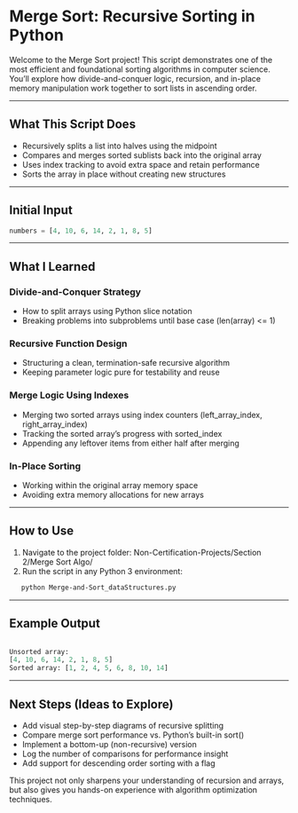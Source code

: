 # Merge Sort: Recursive Sorting in Python

Welcome to the Merge Sort project! This script demonstrates one of the most efficient and foundational sorting algorithms in computer science. You’ll explore how divide-and-conquer logic, recursion, and in-place memory manipulation work together to sort lists in ascending order.

---

## What This Script Does

- Recursively splits a list into halves using the midpoint  
- Compares and merges sorted sublists back into the original array  
- Uses index tracking to avoid extra space and retain performance  
- Sorts the array in place without creating new structures  

---

## Initial Input

```python
numbers = [4, 10, 6, 14, 2, 1, 8, 5]
```

---

## What I Learned

### Divide-and-Conquer Strategy
- How to split arrays using Python slice notation
- Breaking problems into subproblems until base case (len(array) <= 1)

### Recursive Function Design
- Structuring a clean, termination-safe recursive algorithm
- Keeping parameter logic pure for testability and reuse

### Merge Logic Using Indexes
- Merging two sorted arrays using index counters (left_array_index, right_array_index)
- Tracking the sorted array’s progress with sorted_index
- Appending any leftover items from either half after merging

### In-Place Sorting
- Working within the original array memory space
- Avoiding extra memory allocations for new arrays

---

## How to Use
1. Navigate to the project folder: Non-Certification-Projects/Section 2/Merge Sort Algo/
2. Run the script in any Python 3 environment:

```bash 
   python Merge-and-Sort_dataStructures.py
```

---

## Example Output
```python

Unsorted array:
[4, 10, 6, 14, 2, 1, 8, 5]
Sorted array: [1, 2, 4, 5, 6, 8, 10, 14]
```

---

## Next Steps (Ideas to Explore)
- Add visual step-by-step diagrams of recursive splitting
- Compare merge sort performance vs. Python’s built-in sort()
- Implement a bottom-up (non-recursive) version
- Log the number of comparisons for performance insight
- Add support for descending order sorting with a flag

This project not only sharpens your understanding of recursion and arrays, but also gives you hands-on experience with algorithm optimization techniques.
